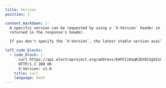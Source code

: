 ```yaml
---
title: Version
position: 3

content_markdown: |-
  A specific version can be requested by using a `X-Version` header in the request header. The resolved version will be
  returned in the response's header.

  If you don't specify the `X-Version`, the latest stable version available will be used.

left_code_blocks:
  - code_block: |-
      curl https://api.electraproject.org/address/EHFF1iKaqK2bY81SghZz6YxQTKgx47JjDE -I -H "X-Version: 1.0"
      HTTP/1.1 200 OK
      X-Version: v1.0
    title: curl
    language: bash
---
```

